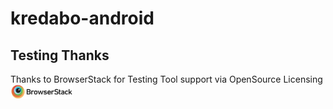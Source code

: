 # kredabo-android

## Testing Thanks
Thanks to BrowserStack for Testing Tool support via OpenSource Licensing <img src="docs/browserstack-logo-600x135.png" width="100">
